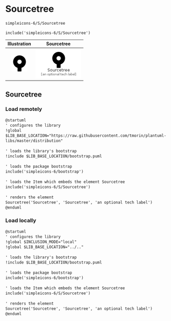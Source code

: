 # Sourcetree


```text
simpleicons-6/S/Sourcetree
```

```text
include('simpleicons-6/S/Sourcetree')
```



| Illustration | Sourcetree |
| :---: | :---: |
| ![illustration for Illustration](../../simpleicons-6/S/Sourcetree.png) | ![illustration for Sourcetree](../../simpleicons-6/S/Sourcetree.Local.png) |




## Sourcetree

### Load remotely
```plantuml
@startuml
' configures the library
!global $LIB_BASE_LOCATION="https://raw.githubusercontent.com/tmorin/plantuml-libs/master/distribution"

' loads the library's bootstrap
!include $LIB_BASE_LOCATION/bootstrap.puml

' loads the package bootstrap
include('simpleicons-6/bootstrap')

' loads the Item which embeds the element Sourcetree
include('simpleicons-6/S/Sourcetree')

' renders the element
Sourcetree('Sourcetree', 'Sourcetree', 'an optional tech label')
@enduml
```

### Load locally
```plantuml
@startuml
' configures the library
!global $INCLUSION_MODE="local"
!global $LIB_BASE_LOCATION="../.."

' loads the library's bootstrap
!include $LIB_BASE_LOCATION/bootstrap.puml

' loads the package bootstrap
include('simpleicons-6/bootstrap')

' loads the Item which embeds the element Sourcetree
include('simpleicons-6/S/Sourcetree')

' renders the element
Sourcetree('Sourcetree', 'Sourcetree', 'an optional tech label')
@enduml
```

